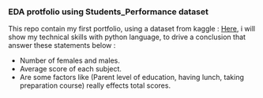 ### EDA protfolio using Students_Performance dataset

This repo contain my first portfolio, using a dataset from kaggle : [Here](https://www.kaggle.com/spscientist/students-performance-in-exams), i will show my technical skills with python language,
to drive a conclusion that answer these statements below :
 * Number of females and males.
 * Average score of each subject.
 * Are some factors like (Parent level of education, having lunch, taking preparation course) really effects total scores.
